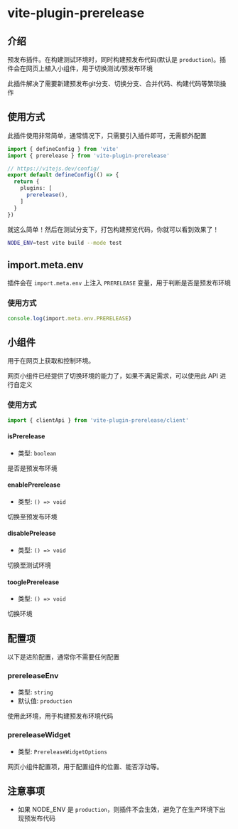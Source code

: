 # vite-plugin-prerelease

## 介绍

预发布插件。在构建测试环境时，同时构建预发布代码(默认是 `production`)。插件会在网页上植入小组件，用于切换测试/预发布环境

此插件解决了需要新建预发布git分支、切换分支、合并代码、构建代码等繁琐操作

## 使用方式

此插件使用非常简单，通常情况下，只需要引入插件即可，无需额外配置

```ts
import { defineConfig } from 'vite'
import { prerelease } from 'vite-plugin-prerelease'

// https://vitejs.dev/config/
export default defineConfig(() => {
  return {
    plugins: [
      prerelease(),
    ]
  }
})
```

就这么简单！然后在测试分支下，打包构建预览代码，你就可以看到效果了！

```bash
NODE_ENV=test vite build --mode test
```

## import.meta.env

插件会在 `import.meta.env` 上注入 `PRERELEASE` 变量，用于判断是否是预发布环境

### 使用方式

```ts
console.log(import.meta.env.PRERELEASE)
```

## 小组件

用于在网页上获取和控制环境。

网页小组件已经提供了切换环境的能力了，如果不满足需求，可以使用此 API 进行自定义

### 使用方式

```ts
import { clientApi } from 'vite-plugin-prerelease/client'
```

#### isPrerelease

- 类型: `boolean`

是否是预发布环境

#### enablePrerelease

- 类型: `() => void`

切换至预发布环境

#### disablePrelease

- 类型: `() => void`

切换至测试环境

#### tooglePrerelease

- 类型: `() => void`

切换环境

## 配置项

以下是进阶配置，通常你不需要任何配置

### prereleaseEnv

- 类型: `string`
- 默认值: `production`

使用此环境，用于构建预发布环境代码

### prereleaseWidget

- 类型: `PrereleaseWidgetOptions`

网页小组件配置项，用于配置组件的位置、能否浮动等。


## 注意事项

- 如果 NODE_ENV 是 `production`，则插件不会生效，避免了在生产环境下出现预发布代码
